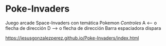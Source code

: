 # Poke-Invaders
Juego arcade Space-Invaders con temática Pokemon
_Controles_
A <-- o flecha de dirección 
D --> o flecha de dirección
Barra espaciadora dispara

https://jesusgonzalezperez.github.io/Poke-Invaders/index.html
